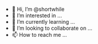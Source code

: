 - 👋 Hi, I’m @shortwhile
- 👀 I’m interested in ...
- 🌱 I’m currently learning ...
- 💞️ I’m looking to collaborate on ...
- 📫 How to reach me ...

<!---
shortwhile/shortwhile is a ✨ special ✨ repository because its `README.md` (this file) appears on your GitHub profile.
You can click the Preview link to take a look at your changes.
--->
